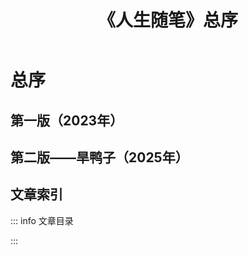 ﻿---
title: 《人生随笔》总序
publishDate: "2023-01-23"
---
<script setup lang="ts">
    import { data } from './life.data.ts'
    import ArticleList from '../../components/ArticleList.vue'
</script>

# 总序

## 第一版（2023年）

<!--@include: ./2023-01-23-总序1.md{3,}-->

## 第二版——旱鸭子（2025年）

<!--@include: ./2025-01-13-总序2.md{3,}-->

## 文章索引

::: info 文章目录

<ArticleList :source="data" />

:::